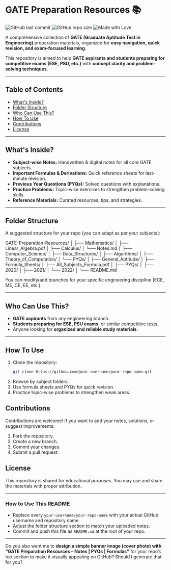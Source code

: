 # GATE Preparation Resources 📚

![GitHub last commit](https://img.shields.io/github/last-commit/your-username/your-repo-name?style=for-the-badge)
![GitHub repo size](https://img.shields.io/github/repo-size/your-username/your-repo-name?color=blue&style=for-the-badge)
![Made with Love](https://img.shields.io/badge/Made%20with-❤️-red?style=for-the-badge)

A comprehensive collection of **GATE (Graduate Aptitude Test in Engineering)** preparation materials, organized for **easy navigation, quick revision, and exam-focused learning**.  

This repository is aimed to help **GATE aspirants and students preparing for competitive exams (ESE, PSU, etc.)** with **concept clarity and problem-solving techniques**.

---

## Table of Contents
- [What's Inside?](#whats-inside)
- [Folder Structure](#folder-structure)
- [Who Can Use This?](#who-can-use-this)
- [How To Use](#how-to-use)
- [Contributions](#contributions)
- [License](#license)

---

## What's Inside?
- **Subject-wise Notes:** Handwritten & digital notes for all core GATE subjects.
- **Important Formulas & Derivations:** Quick reference sheets for last-minute revision.
- **Previous Year Questions (PYQs):** Solved questions with explanations.
- **Practice Problems:** Topic-wise exercises to strengthen problem-solving skills.
- **Reference Materials:** Curated resources, tips, and strategies.

---

## Folder Structure
A suggested structure for your repo (you can adapt as per your subjects):

GATE-Preparation-Resources/
│
├── Mathematics/
│ ├── Linear_Algebra.pdf
│ ├── Calculus/
│ └── Notes.md
│
├── Computer_Science/
│ ├── Data_Structures/
│ ├── Algorithms/
│ ├── Theory_of_Computation/
│ └── PYQs/
│
├── General_Aptitude/
│
├── Formula_Sheets/
│ ├── All_Subjects_Formula.pdf
│
├── PYQs/
│ ├── 2020/
│ ├── 2021/
│ └── 2022/
│
└── README.md


You can modify/add branches for your specific engineering discipline (ECE, ME, CE, EE, etc.).

---

## Who Can Use This?
- **GATE aspirants** from any engineering branch.
- **Students preparing for ESE, PSU exams**, or similar competitive tests.
- Anyone looking for **organized and reliable study materials**.

---

## How To Use
1. Clone the repository:  
   ```bash
   git clone https://github.com/your-username/your-repo-name.git
2. Browse by subject folders.
3. Use formula sheets and PYQs for quick revision.
4. Practice topic-wise problems to strengthen weak areas.

## Contributions
Contributions are welcome!
If you want to add your notes, solutions, or suggest improvements:
1. Fork the repository.
2. Create a new branch.
3. Commit your changes.
4. Submit a pull request.

## License
This repository is shared for educational purposes.
You may use and share the materials with proper attribution.


---

### **How to Use This README**
- Replace every `your-username/your-repo-name` with your actual GitHub username and repository name.
- Adjust the folder structure section to match your uploaded notes.
- Commit and push this file as `README.md` at the root of your repo.

---

Do you also want me to **design a simple banner image (cover photo) with “GATE Preparation Resources – Notes | PYQs | Formulas”** for your repo’s top section to make it visually appealing on GitHub? Should I generate that for you?
